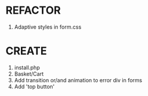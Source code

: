 
# REFACTOR #

1. Adaptive styles in form.css

# CREATE #

1. install.php
2. Basket/Cart
3. Add transition or/and animation to error div in forms
4. Add 'top button'

